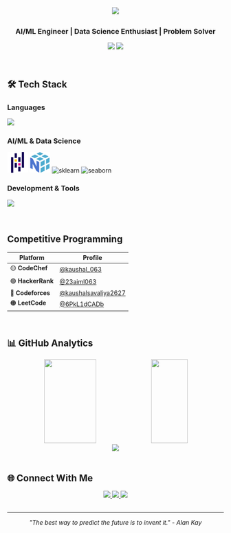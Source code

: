<h1 align="center">
  <img src="https://readme-typing-svg.herokuapp.com/?font=Righteous&size=35&center=true&vCenter=true&width=500&height=70&duration=4000&lines=Hi+There!+👋;+I'm+Kaushal+Savaliya!;" />
</h1>

<h3 align="center">AI/ML Engineer | Data Science Enthusiast | Problem Solver</h3>

<div align="center">
  <img src="https://komarev.com/ghpvc/?username=kaushal090306&color=blueviolet&style=flat-square&label=Profile+Views" />
  <img src="https://img.shields.io/github/followers/kaushal090306?style=social" />
</div>

<br/>




<br/>

## 🛠️ Tech Stack

### **Languages**
<p align="left">
  <img src="https://skillicons.dev/icons?i=python,cpp,c,js,html,css" />
</p>

### **AI/ML & Data Science**
<p align="left">
  
  <img src="https://raw.githubusercontent.com/devicons/devicon/2ae2a900d2f041da66e950e4d48052658d850630/icons/pandas/pandas-original.svg" alt="pandas" width="48" height="48"/>
  <img src="https://raw.githubusercontent.com/devicons/devicon/2ae2a900d2f041da66e950e4d48052658d850630/icons/numpy/numpy-original.svg" alt="numpy" width="48" height="48"/>
  <img src="https://upload.wikimedia.org/wikipedia/commons/0/05/Scikit_learn_logo_small.svg" alt="sklearn" width="48" height="48"/>
  <img src="https://seaborn.pydata.org/_images/logo-mark-lightbg.svg" alt="seaborn" width="48" height="48"/>
</p>

### **Development & Tools**
<p align="left">
  <img src="https://skillicons.dev/icons?i=react,flutter,docker,linux,mysql,git,github,vscode" />
</p>

<br/>

##  Competitive Programming

<div align="center">

| Platform | Profile |
|----------|---------|
| 🟡 **CodeChef** | [@kaushal_063](https://www.codechef.com/users/kaushal_063) 
| 🟢 **HackerRank** | [@23aiml063](https://www.hackerrank.com/23aiml063) 
| 🔵 **Codeforces** | [@kaushalsavaliya2627](https://codeforces.com/profile/kaushalsavaliya2627) 
| 🟠 **LeetCode** | [@6PkL1dCADb](https://www.leetcode.com/6PkL1dCADb) 

</div>

<br/>

## 📊 GitHub Analytics

<div align="center">
  <img width="49%" height="195px" src="https://github-readme-stats.vercel.app/api?username=kaushal090306&show_icons=true&count_private=true&hide_border=true&title_color=00b4d8&icon_color=00b4d8&text_color=c9d1d9&bg_color=0d1117" />
  <img width="41%" height="195px" src="https://github-readme-stats.vercel.app/api/top-langs/?username=kaushal090306&layout=compact&hide_border=true&title_color=00b4d8&text_color=c9d1d9&bg_color=0d1117" />
</div>

<div align="center">
  <img src="https://github-readme-streak-stats.herokuapp.com/?user=kaushal090306&theme=radical&hide_border=true" />
</div>

<br/>


## 🌐 Connect With Me

<div align="center">
  <a href="https://www.linkedin.com/in/kaushal-savaliya-8404a9286/" target="_blank">
    <img src="https://img.shields.io/badge/LinkedIn-0077B5?style=for-the-badge&logo=linkedin&logoColor=white" />
  </a>
  <a href="https://kaggle.com/kaushal-savaliya" target="_blank">
    <img src="https://img.shields.io/badge/Kaggle-20BEFF?style=for-the-badge&logo=kaggle&logoColor=white" />
  </a>
  <a href="mailto:kaushalsavaliya2627@gmail.com">
    <img src="https://img.shields.io/badge/Gmail-D14836?style=for-the-badge&logo=gmail&logoColor=white" />
  </a>
</div>

<br/>

---

<div align="center">
  <p>
    <i>"The best way to predict the future is to invent it." - Alan Kay</i>
  </p>
</div>



